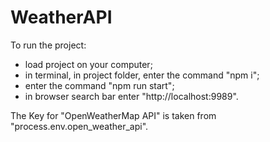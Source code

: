 # WeatherAPI
To run the project:
- load project on your computer;
- in terminal, in project folder, enter the command "npm i";
- enter the command "npm run start";
- in browser search bar enter "http://localhost:9989".

The Key for "OpenWeatherMap API" is taken from "process.env.open_weather_api".
